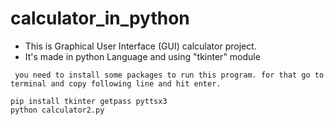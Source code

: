 # calculator_in_python

- This is Graphical User Interface (GUI) calculator project. 
- It's made in python Language and using "tkinter" module


` you need to install some packages to run this program.
 for that go to terminal and copy following line and hit enter.`

``` 
pip install tkinter getpass pyttsx3
python calculator2.py
```